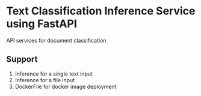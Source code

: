 # Text Classification Inference Service using FastAPI 
API services for document classification
## Support
  1. Inference for a single text input 
  2. Inference for a file input
  3. DockerFile for docker image deployment
  
